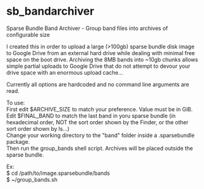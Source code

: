 # sb_bandarchiver
Sparse Bundle Band Archiver - Group band files into archives of configurable size

I created this in order to upload a large (>100gb) sparse bundle disk image to Google Drive from an external hard drive while dealing with minimal free space on the boot drive. Archiving the 8MB bands into ~10gb chunks allows simple partial uploads to Google Drive that do not attempt to devour your drive space with an enormous upload cache…

Currently all options are hardcoded and no command line arguments are read.

To use:  
First edit $ARCHIVE_SIZE to match your preference. Value must be in GiB.  
Edit $FINAL_BAND to match the last band in yoru sparse bundle (in hexadecimal order, NOT the sort order shown by the Finder, or the other sort order shown by ls…)  
Change your working directory to the "band" folder inside a .sparsebundle package.  
Then run the group_bands shell script. Archives will be placed outside the sparse bundle.

Ex:  
    $   cd /path/to/image.sparsebundle/bands  
    $   ~/group_bands.sh
